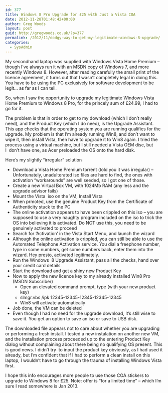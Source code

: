 ```yaml
---
id: 377
title: Windows 8 Pro Upgrade for £25 with Just a Vista COA
date: 2012-11-28T01:48:42+00:00
author: Greg Woods
layout: post
guid: http://gregwoods.co.uk/?p=377
permalink: /2012/11/dodgy-way-to-get-my-legitimate-windows-8-upgrade/
categories:
  - SysAdmin
---
```

My secondhand laptop was supplied with Windows Vista Home Premium &#8211; though I&#8217;ve always run it with an MSDN copy of Windows 7, and more recently Windows 8. However, after reading carefully the small print of the licence agreement, it turns out that I wasn&#8217;t completely legal in doing this. You have to be using the PC exclusively for software development to be legit&#8230; as far as I can tell.

So, when I saw the opportunity to upgrade my legitimate Windows Vista Home Premium to Windows 8 Pro, for the princely sum of £24.99, I had to go for it.

The problem is that in order to get to my download (which I don&#8217;t really need), and the Product Key (which I do need), is the Upgrade Assistant. This app checks that the operating system you are running qualifies for the upgrade. My problem is that I&#8217;m already running Win8, and don&#8217;t want to wipe it, then install Vista, then have to upgrade it to Win8 again. I tried the process using a virtual machine, but I still needed a Vista OEM disc, but I  don&#8217;t have one, as Acer preloaded the OS onto the hard disk.

Here&#8217;s my slightly &#8220;irregular&#8221; solution

  * Download a Vista Home Premium torrent (told you it was irregular) &#8211; Unfortunately, unadulterated iso files are hard to find, the ones with activation &#8220;workarounds&#8221; are well seeded, so I got one of those.
  * Create a new Virtual Box VM, with 1024Mb RAM (any less and the upgrade advisor fails)
  * Mount the Vista  iso on the VM, Install Vista
  * When prmoted, use the genuine Product Key from the Certificate of Authenticity stuck to the PC
  * The online activation appears to have been crippled on this iso &#8211; you are supposed to use a very naughty program included on the iso to trick the OS into believing it is activated. Do NOT use this, you need to be genuinely activated to proceed
  * Search for &#8216;Activation&#8217; in the Vista Start Menu, and launch the wizard
  * Although the online activation is crippled, you can still be able to use the Automated Telephone Activation service. You dial a freephone number, type in some numbers, get some numbers back, enter them into the wizard. Hey presto, activated legitimately.
  * Run the Windows  8 Upgrade Assistant, pass all the checks, hand over your credit card details
  * Start the download and get a shiny new Product Key
  * Now to apply the new licence key to my already installed Win8 Pro (MSDN Subscriber) 
      * Open an elevated command prompt, type (with your new product key)
      * slmgr.vbs /ipk 12345-12345-12345-12345-12345
      * Win8 will activate automatically
  * Job done, the VM can be deleted
  * Even though I had no need for the upgrade download, it&#8217;s still wise to save it. You get an option to save an iso or save to USB disk.

The downloaded file appears not to care about whether you are upgrading or performing a fresh install. I tested a new instalation on another new VM, and the installation process proceeded up to the entering Product Key dialog without complaining about there being no qualifying OS present. This is good news. I didn&#8217;t try  to input the product key obviously, as I had used it already, but I&#8217;m confident that if I had to perform a clean install on this laptop, I wouldn&#8217;t have to go through the trauma of installing Windows Vista first.

I hope this info encourages more people to use those COA stickers to upgrade to Windows 8 for £25. Note: offer is &#8220;for a limited time&#8221; &#8211; which I&#8217;m sure I read somewhere is Jan 2013.
